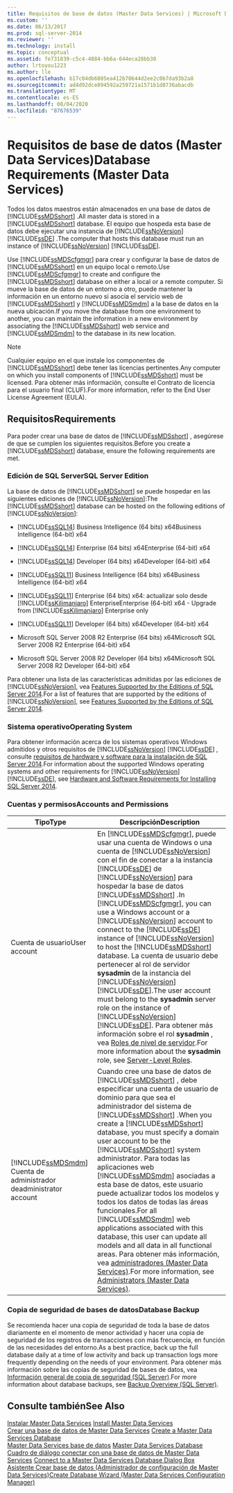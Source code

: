 ```yaml
---
title: Requisitos de base de datos (Master Data Services) | Microsoft Docs
ms.custom: ''
ms.date: 06/13/2017
ms.prod: sql-server-2014
ms.reviewer: ''
ms.technology: install
ms.topic: conceptual
ms.assetid: fe731839-c5c4-4884-bb6a-644eca28bb30
author: lrtoyou1223
ms.author: lle
ms.openlocfilehash: b17c04db6805ea412b70644d2ee2c0b7da93b2a8
ms.sourcegitcommit: ad4d92dce894592a259721a1571b1d8736abacdb
ms.translationtype: MT
ms.contentlocale: es-ES
ms.lasthandoff: 08/04/2020
ms.locfileid: "87676539"
---
```

# <a name="database-requirements-master-data-services"></a><span data-ttu-id="22627-102">Requisitos de base de datos (Master Data Services)</span><span class="sxs-lookup"><span data-stu-id="22627-102">Database Requirements (Master Data Services)</span></span>
  <span data-ttu-id="22627-103">Todos los datos maestros están almacenados en una base de datos de [!INCLUDE[ssMDSshort](../../includes/ssmdsshort-md.md)] .</span><span class="sxs-lookup"><span data-stu-id="22627-103">All master data is stored in a [!INCLUDE[ssMDSshort](../../includes/ssmdsshort-md.md)] database.</span></span> <span data-ttu-id="22627-104">El equipo que hospeda esta base de datos debe ejecutar una instancia de [!INCLUDE[ssNoVersion](../../includes/ssnoversion-md.md)] [!INCLUDE[ssDE](../../includes/ssde-md.md)] .</span><span class="sxs-lookup"><span data-stu-id="22627-104">The computer that hosts this database must run an instance of [!INCLUDE[ssNoVersion](../../includes/ssnoversion-md.md)] [!INCLUDE[ssDE](../../includes/ssde-md.md)].</span></span>  
  
 <span data-ttu-id="22627-105">Use [!INCLUDE[ssMDScfgmgr](../../includes/ssmdscfgmgr-md.md)] para crear y configurar la base de datos de [!INCLUDE[ssMDSshort](../../includes/ssmdsshort-md.md)] en un equipo local o remoto.</span><span class="sxs-lookup"><span data-stu-id="22627-105">Use [!INCLUDE[ssMDScfgmgr](../../includes/ssmdscfgmgr-md.md)] to create and configure the [!INCLUDE[ssMDSshort](../../includes/ssmdsshort-md.md)] database on either a local or a remote computer.</span></span> <span data-ttu-id="22627-106">Si mueve la base de datos de un entorno a otro, puede mantener la información en un entorno nuevo si asocia el servicio web de [!INCLUDE[ssMDSshort](../../includes/ssmdsshort-md.md)] y [!INCLUDE[ssMDSmdm](../../includes/ssmdsmdm-md.md)] a la base de datos en la nueva ubicación.</span><span class="sxs-lookup"><span data-stu-id="22627-106">If you move the database from one environment to another, you can maintain the information in a new environment by associating the [!INCLUDE[ssMDSshort](../../includes/ssmdsshort-md.md)] web service and [!INCLUDE[ssMDSmdm](../../includes/ssmdsmdm-md.md)] to the database in its new location.</span></span>  
  
> [!NOTE]  
>  <span data-ttu-id="22627-107">Cualquier equipo en el que instale los componentes de [!INCLUDE[ssMDSshort](../../includes/ssmdsshort-md.md)] debe tener las licencias pertinentes.</span><span class="sxs-lookup"><span data-stu-id="22627-107">Any computer on which you install components of [!INCLUDE[ssMDSshort](../../includes/ssmdsshort-md.md)] must be licensed.</span></span> <span data-ttu-id="22627-108">Para obtener más información, consulte el Contrato de licencia para el usuario final (CLUF).</span><span class="sxs-lookup"><span data-stu-id="22627-108">For more information, refer to the End User License Agreement (EULA).</span></span>  
  
## <a name="requirements"></a><span data-ttu-id="22627-109">Requisitos</span><span class="sxs-lookup"><span data-stu-id="22627-109">Requirements</span></span>  
 <span data-ttu-id="22627-110">Para poder crear una base de datos de [!INCLUDE[ssMDSshort](../../includes/ssmdsshort-md.md)] , asegúrese de que se cumplen los siguientes requisitos.</span><span class="sxs-lookup"><span data-stu-id="22627-110">Before you create a [!INCLUDE[ssMDSshort](../../includes/ssmdsshort-md.md)] database, ensure the following requirements are met.</span></span>  
  
### <a name="sql-server-edition"></a><span data-ttu-id="22627-111">Edición de SQL Server</span><span class="sxs-lookup"><span data-stu-id="22627-111">SQL Server Edition</span></span>  
 <span data-ttu-id="22627-112">La base de datos de [!INCLUDE[ssMDSshort](../../includes/ssmdsshort-md.md)] se puede hospedar en las siguientes ediciones de [!INCLUDE[ssNoVersion](../../includes/ssnoversion-md.md)]:</span><span class="sxs-lookup"><span data-stu-id="22627-112">The [!INCLUDE[ssMDSshort](../../includes/ssmdsshort-md.md)] database can be hosted on the following editions of [!INCLUDE[ssNoVersion](../../includes/ssnoversion-md.md)]:</span></span>  
  
-   [!INCLUDE[ssSQL14](../../includes/sssql14-md.md)] <span data-ttu-id="22627-113">Business Intelligence (64 bits) x64</span><span class="sxs-lookup"><span data-stu-id="22627-113">Business Intelligence (64-bit) x64</span></span>  
  
-   [!INCLUDE[ssSQL14](../../includes/sssql14-md.md)] <span data-ttu-id="22627-114">Enterprise (64 bits) x64</span><span class="sxs-lookup"><span data-stu-id="22627-114">Enterprise (64-bit) x64</span></span>  
  
-   [!INCLUDE[ssSQL14](../../includes/sssql14-md.md)] <span data-ttu-id="22627-115">Developer (64 bits) x64</span><span class="sxs-lookup"><span data-stu-id="22627-115">Developer (64-bit) x64</span></span>  
  
-   [!INCLUDE[ssSQL11](../../includes/sssql11-md.md)] <span data-ttu-id="22627-116">Business Intelligence (64 bits) x64</span><span class="sxs-lookup"><span data-stu-id="22627-116">Business Intelligence (64-bit) x64</span></span>  
  
-   [!INCLUDE[ssSQL11](../../includes/sssql11-md.md)] <span data-ttu-id="22627-117">Enterprise (64 bits) x64: actualizar solo desde [!INCLUDE[ssKilimanjaro](../../includes/sskilimanjaro-md.md)] Enterprise</span><span class="sxs-lookup"><span data-stu-id="22627-117">Enterprise (64-bit) x64 - Upgrade from [!INCLUDE[ssKilimanjaro](../../includes/sskilimanjaro-md.md)] Enterprise only</span></span>  
  
-   [!INCLUDE[ssSQL11](../../includes/sssql11-md.md)] <span data-ttu-id="22627-118">Developer (64 bits) x64</span><span class="sxs-lookup"><span data-stu-id="22627-118">Developer (64-bit) x64</span></span>  
  
-   <span data-ttu-id="22627-119">Microsoft SQL Server 2008 R2 Enterprise (64 bits) x64</span><span class="sxs-lookup"><span data-stu-id="22627-119">Microsoft SQL Server 2008 R2 Enterprise (64-bit) x64</span></span>  
  
-   <span data-ttu-id="22627-120">Microsoft SQL Server 2008 R2 Developer (64 bits) x64</span><span class="sxs-lookup"><span data-stu-id="22627-120">Microsoft SQL Server 2008 R2 Developer (64-bit) x64</span></span>  
  
 <span data-ttu-id="22627-121">Para obtener una lista de las características admitidas por las ediciones de [!INCLUDE[ssNoVersion](../../includes/ssnoversion-md.md)], vea [Features Supported by the Editions of SQL Server 2014](../../getting-started/features-supported-by-the-editions-of-sql-server-2014.md).</span><span class="sxs-lookup"><span data-stu-id="22627-121">For a list of features that are supported by the editions of [!INCLUDE[ssNoVersion](../../includes/ssnoversion-md.md)], see [Features Supported by the Editions of SQL Server 2014](../../getting-started/features-supported-by-the-editions-of-sql-server-2014.md).</span></span>  
  
### <a name="operating-system"></a><span data-ttu-id="22627-122">Sistema operativo</span><span class="sxs-lookup"><span data-stu-id="22627-122">Operating System</span></span>  
 <span data-ttu-id="22627-123">Para obtener información acerca de los sistemas operativos Windows admitidos y otros requisitos de [!INCLUDE[ssNoVersion](../../includes/ssnoversion-md.md)] [!INCLUDE[ssDE](../../includes/ssde-md.md)] , consulte [requisitos de hardware y software para la instalación de SQL Server 2014](../../sql-server/install/hardware-and-software-requirements-for-installing-sql-server.md).</span><span class="sxs-lookup"><span data-stu-id="22627-123">For information about the supported Windows operating systems and other requirements for [!INCLUDE[ssNoVersion](../../includes/ssnoversion-md.md)] [!INCLUDE[ssDE](../../includes/ssde-md.md)], see [Hardware and Software Requirements for Installing SQL Server 2014](../../sql-server/install/hardware-and-software-requirements-for-installing-sql-server.md).</span></span>  
  
### <a name="accounts-and-permissions"></a><span data-ttu-id="22627-124">Cuentas y permisos</span><span class="sxs-lookup"><span data-stu-id="22627-124">Accounts and Permissions</span></span>  
  
|<span data-ttu-id="22627-125">Tipo</span><span class="sxs-lookup"><span data-stu-id="22627-125">Type</span></span>|<span data-ttu-id="22627-126">Descripción</span><span class="sxs-lookup"><span data-stu-id="22627-126">Description</span></span>|  
|----------|-----------------|  
|<span data-ttu-id="22627-127">Cuenta de usuario</span><span class="sxs-lookup"><span data-stu-id="22627-127">User account</span></span>|<span data-ttu-id="22627-128">En [!INCLUDE[ssMDScfgmgr](../../includes/ssmdscfgmgr-md.md)], puede usar una cuenta de Windows o una cuenta de [!INCLUDE[ssNoVersion](../../includes/ssnoversion-md.md)] con el fin de conectar a la instancia [!INCLUDE[ssDE](../../includes/ssde-md.md)] de [!INCLUDE[ssNoVersion](../../includes/ssnoversion-md.md)] para hospedar la base de datos [!INCLUDE[ssMDSshort](../../includes/ssmdsshort-md.md)] .</span><span class="sxs-lookup"><span data-stu-id="22627-128">In [!INCLUDE[ssMDScfgmgr](../../includes/ssmdscfgmgr-md.md)], you can use a Windows account or a [!INCLUDE[ssNoVersion](../../includes/ssnoversion-md.md)] account to connect to the [!INCLUDE[ssDE](../../includes/ssde-md.md)] instance of [!INCLUDE[ssNoVersion](../../includes/ssnoversion-md.md)] to host the [!INCLUDE[ssMDSshort](../../includes/ssmdsshort-md.md)] database.</span></span> <span data-ttu-id="22627-129">La cuenta de usuario debe pertenecer al rol de servidor **sysadmin** de la instancia del [!INCLUDE[ssNoVersion](../../includes/ssnoversion-md.md)] [!INCLUDE[ssDE](../../includes/ssde-md.md)].</span><span class="sxs-lookup"><span data-stu-id="22627-129">The user account must belong to the **sysadmin** server role on the instance of [!INCLUDE[ssNoVersion](../../includes/ssnoversion-md.md)] [!INCLUDE[ssDE](../../includes/ssde-md.md)].</span></span> <span data-ttu-id="22627-130">Para obtener más información sobre el rol **sysadmin** , vea [Roles de nivel de servidor](../../relational-databases/security/authentication-access/server-level-roles.md).</span><span class="sxs-lookup"><span data-stu-id="22627-130">For more information about the **sysadmin** role, see [Server-Level Roles](../../relational-databases/security/authentication-access/server-level-roles.md).</span></span>|  
|[!INCLUDE[ssMDSmdm](../../includes/ssmdsmdm-md.md)] <span data-ttu-id="22627-131">Cuenta de administrador de</span><span class="sxs-lookup"><span data-stu-id="22627-131">administrator account</span></span>|<span data-ttu-id="22627-132">Cuando cree una base de datos de [!INCLUDE[ssMDSshort](../../includes/ssmdsshort-md.md)] , debe especificar una cuenta de usuario de dominio para que sea el administrador del sistema de [!INCLUDE[ssMDSshort](../../includes/ssmdsshort-md.md)] .</span><span class="sxs-lookup"><span data-stu-id="22627-132">When you create a [!INCLUDE[ssMDSshort](../../includes/ssmdsshort-md.md)] database, you must specify a domain user account to be the [!INCLUDE[ssMDSshort](../../includes/ssmdsshort-md.md)] system administrator.</span></span> <span data-ttu-id="22627-133">Para todas las aplicaciones web [!INCLUDE[ssMDSmdm](../../includes/ssmdsmdm-md.md)] asociadas a esta base de datos, este usuario puede actualizar todos los modelos y todos los datos de todas las áreas funcionales.</span><span class="sxs-lookup"><span data-stu-id="22627-133">For all [!INCLUDE[ssMDSmdm](../../includes/ssmdsmdm-md.md)] web applications associated with this database, this user can update all models and all data in all functional areas.</span></span> <span data-ttu-id="22627-134">Para obtener más información, vea [administradores &#40;Master Data Services&#41;](../administrators-master-data-services.md).</span><span class="sxs-lookup"><span data-stu-id="22627-134">For more information, see [Administrators &#40;Master Data Services&#41;](../administrators-master-data-services.md).</span></span>|  
  
### <a name="database-backup"></a><span data-ttu-id="22627-135">Copia de seguridad de bases de datos</span><span class="sxs-lookup"><span data-stu-id="22627-135">Database Backup</span></span>  
 <span data-ttu-id="22627-136">Se recomienda hacer una copia de seguridad de toda la base de datos diariamente en el momento de menor actividad y hacer una copia de seguridad de los registros de transacciones con más frecuencia, en función de las necesidades del entorno.</span><span class="sxs-lookup"><span data-stu-id="22627-136">As a best practice, back up the full database daily at a time of low activity and back up transaction logs more frequently depending on the needs of your environment.</span></span> <span data-ttu-id="22627-137">Para obtener más información sobre las copias de seguridad de bases de datos, vea [Información general de copia de seguridad &#40;SQL Server&#41;](../../relational-databases/backup-restore/backup-overview-sql-server.md).</span><span class="sxs-lookup"><span data-stu-id="22627-137">For more information about database backups, see [Backup Overview &#40;SQL Server&#41;](../../relational-databases/backup-restore/backup-overview-sql-server.md).</span></span>  
  
## <a name="see-also"></a><span data-ttu-id="22627-138">Consulte también</span><span class="sxs-lookup"><span data-stu-id="22627-138">See Also</span></span>  
 <span data-ttu-id="22627-139">[Instalar Master Data Services](install-master-data-services.md) </span><span class="sxs-lookup"><span data-stu-id="22627-139">[Install Master Data Services](install-master-data-services.md) </span></span>  
 <span data-ttu-id="22627-140">[Crear una base de datos de Master Data Services](create-a-master-data-services-database.md) </span><span class="sxs-lookup"><span data-stu-id="22627-140">[Create a Master Data Services Database](create-a-master-data-services-database.md) </span></span>  
 <span data-ttu-id="22627-141">[Master Data Services base de datos](../master-data-services-database.md) </span><span class="sxs-lookup"><span data-stu-id="22627-141">[Master Data Services Database](../master-data-services-database.md) </span></span>  
 <span data-ttu-id="22627-142">[Cuadro de diálogo conectar con una base de datos de Master Data Services](../connect-to-a-master-data-services-database-dialog-box.md) </span><span class="sxs-lookup"><span data-stu-id="22627-142">[Connect to a Master Data Services Database Dialog Box](../connect-to-a-master-data-services-database-dialog-box.md) </span></span>  
 [<span data-ttu-id="22627-143">Asistente Crear base de datos &#40;Administrador de configuración de Master Data Services&#41;</span><span class="sxs-lookup"><span data-stu-id="22627-143">Create Database Wizard &#40;Master Data Services Configuration Manager&#41;</span></span>](../create-database-wizard-master-data-services-configuration-manager.md)  
  
  
